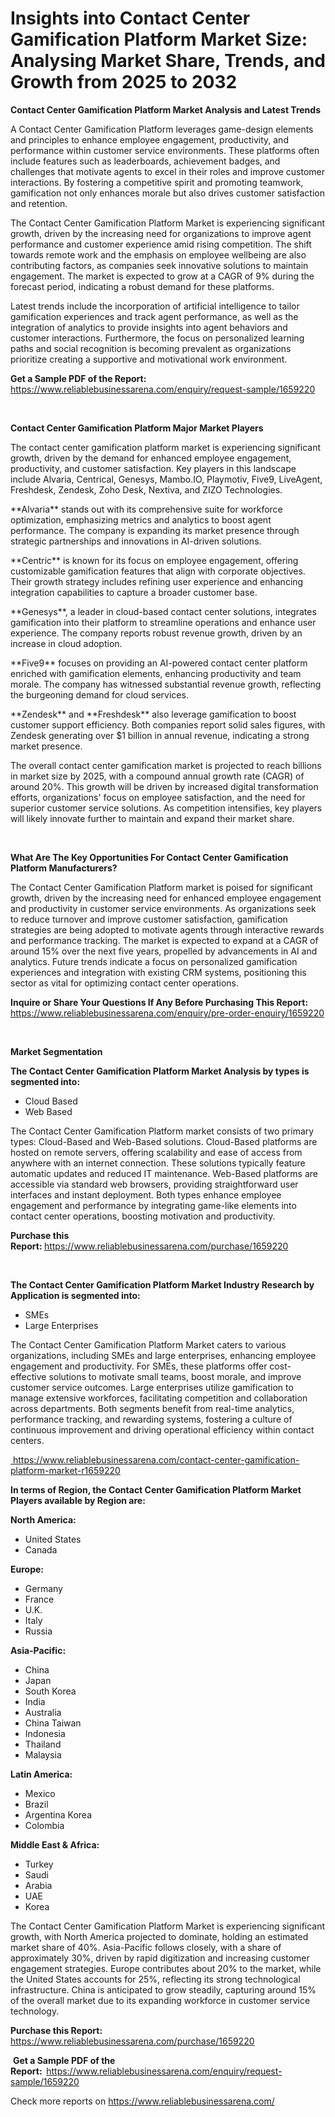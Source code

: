 <p><h1>Insights into Contact Center Gamification Platform Market Size: Analysing Market Share, Trends, and Growth from 2025 to 2032</h1></p><p><strong>Contact Center Gamification Platform Market Analysis and Latest Trends</strong></p>
<p><p>A Contact Center Gamification Platform leverages game-design elements and principles to enhance employee engagement, productivity, and performance within customer service environments. These platforms often include features such as leaderboards, achievement badges, and challenges that motivate agents to excel in their roles and improve customer interactions. By fostering a competitive spirit and promoting teamwork, gamification not only enhances morale but also drives customer satisfaction and retention.</p><p>The Contact Center Gamification Platform Market is experiencing significant growth, driven by the increasing need for organizations to improve agent performance and customer experience amid rising competition. The shift towards remote work and the emphasis on employee wellbeing are also contributing factors, as companies seek innovative solutions to maintain engagement. The market is expected to grow at a CAGR of 9% during the forecast period, indicating a robust demand for these platforms. </p><p>Latest trends include the incorporation of artificial intelligence to tailor gamification experiences and track agent performance, as well as the integration of analytics to provide insights into agent behaviors and customer interactions. Furthermore, the focus on personalized learning paths and social recognition is becoming prevalent as organizations prioritize creating a supportive and motivational work environment.</p></p>
<p><strong>Get a Sample PDF of the Report:&nbsp;</strong> <a href="https://www.reliablebusinessarena.com/enquiry/request-sample/1659220?utm_campaign=1950&utm_medium=2&utm_source=Github&utm_content=ia&utm_term=23032025&utm_id=contact-center-gamification-platform">https://www.reliablebusinessarena.com/enquiry/request-sample/1659220</a></p>
<p>&nbsp;</p>
<p><strong>Contact Center Gamification Platform Major Market Players</strong></p>
<p><p>The contact center gamification platform market is experiencing significant growth, driven by the demand for enhanced employee engagement, productivity, and customer satisfaction. Key players in this landscape include Alvaria, Centrical, Genesys, Mambo.IO, Playmotiv, Five9, LiveAgent, Freshdesk, Zendesk, Zoho Desk, Nextiva, and ZIZO Technologies.</p><p>**Alvaria** stands out with its comprehensive suite for workforce optimization, emphasizing metrics and analytics to boost agent performance. The company is expanding its market presence through strategic partnerships and innovations in AI-driven solutions.</p><p>**Centric** is known for its focus on employee engagement, offering customizable gamification features that align with corporate objectives. Their growth strategy includes refining user experience and enhancing integration capabilities to capture a broader customer base.</p><p>**Genesys**, a leader in cloud-based contact center solutions, integrates gamification into their platform to streamline operations and enhance user experience. The company reports robust revenue growth, driven by an increase in cloud adoption.</p><p>**Five9** focuses on providing an AI-powered contact center platform enriched with gamification elements, enhancing productivity and team morale. The company has witnessed substantial revenue growth, reflecting the burgeoning demand for cloud services.</p><p>**Zendesk** and **Freshdesk** also leverage gamification to boost customer support efficiency. Both companies report solid sales figures, with Zendesk generating over $1 billion in annual revenue, indicating a strong market presence.</p><p>The overall contact center gamification market is projected to reach billions in market size by 2025, with a compound annual growth rate (CAGR) of around 20%. This growth will be driven by increased digital transformation efforts, organizations' focus on employee satisfaction, and the need for superior customer service solutions. As competition intensifies, key players will likely innovate further to maintain and expand their market share.</p></p>
<p>&nbsp;</p>
<p><strong>What Are The Key Opportunities For Contact Center Gamification Platform Manufacturers?</strong></p>
<p><p>The Contact Center Gamification Platform market is poised for significant growth, driven by the increasing need for enhanced employee engagement and productivity in customer service environments. As organizations seek to reduce turnover and improve customer satisfaction, gamification strategies are being adopted to motivate agents through interactive rewards and performance tracking. The market is expected to expand at a CAGR of around 15% over the next five years, propelled by advancements in AI and analytics. Future trends indicate a focus on personalized gamification experiences and integration with existing CRM systems, positioning this sector as vital for optimizing contact center operations.</p></p>
<p><strong>Inquire or Share Your Questions If Any Before Purchasing This Report:</strong> <a href="https://www.reliablebusinessarena.com/enquiry/pre-order-enquiry/1659220?utm_campaign=1950&utm_medium=2&utm_source=Github&utm_content=ia&utm_term=23032025&utm_id=contact-center-gamification-platform">https://www.reliablebusinessarena.com/enquiry/pre-order-enquiry/1659220</a></p>
<p>&nbsp;</p>
<p><strong>Market Segmentation</strong></p>
<p><strong>The Contact Center Gamification Platform Market Analysis by types is segmented into:</strong></p>
<p><ul><li>Cloud Based</li><li>Web Based</li></ul></p>
<p><p>The Contact Center Gamification Platform market consists of two primary types: Cloud-Based and Web-Based solutions. Cloud-Based platforms are hosted on remote servers, offering scalability and ease of access from anywhere with an internet connection. These solutions typically feature automatic updates and reduced IT maintenance. Web-Based platforms are accessible via standard web browsers, providing straightforward user interfaces and instant deployment. Both types enhance employee engagement and performance by integrating game-like elements into contact center operations, boosting motivation and productivity.</p></p>
<p><strong>Purchase this Report:&nbsp;</strong><a href="https://www.reliablebusinessarena.com/purchase/1659220?utm_campaign=1950&utm_medium=2&utm_source=Github&utm_content=ia&utm_term=23032025&utm_id=contact-center-gamification-platform">https://www.reliablebusinessarena.com/purchase/1659220</a></p>
<p>&nbsp;</p>
<p><strong>The Contact Center Gamification Platform Market Industry Research by Application is segmented into:</strong></p>
<p><ul><li>SMEs</li><li>Large Enterprises</li></ul></p>
<p><p>The Contact Center Gamification Platform Market caters to various organizations, including SMEs and large enterprises, enhancing employee engagement and productivity. For SMEs, these platforms offer cost-effective solutions to motivate small teams, boost morale, and improve customer service outcomes. Large enterprises utilize gamification to manage extensive workforces, facilitating competition and collaboration across departments. Both segments benefit from real-time analytics, performance tracking, and rewarding systems, fostering a culture of continuous improvement and driving operational efficiency within contact centers.</p></p>
<p><a href="https://www.reliablebusinessarena.com/contact-center-gamification-platform-market-r1659220?utm_campaign=1950&utm_medium=2&utm_source=Github&utm_content=ia&utm_term=23032025&utm_id=contact-center-gamification-platform">&nbsp;https://www.reliablebusinessarena.com/contact-center-gamification-platform-market-r1659220</a></p>
<p><strong>In terms of Region, the Contact Center Gamification Platform Market Players available by Region are:</strong></p>
<p>
    <p> <strong> North America: </strong>
        <ul>
            <li>United States</li>
            <li>Canada</li>
        </ul>
        </p> 
    <p> <strong> Europe: </strong>
        <ul>
            <li>Germany</li>
            <li>France</li>
            <li>U.K.</li>
            <li>Italy</li>
            <li>Russia</li>
        </ul>
        </p> 
    <p> <strong> Asia-Pacific: </strong>
        <ul>
            <li>China</li>
            <li>Japan</li>
            <li>South Korea</li>
            <li>India</li>
            <li>Australia</li>
            <li>China Taiwan</li>
            <li>Indonesia</li>
            <li>Thailand</li>
            <li>Malaysia</li>
        </ul>
        </p> 
    <p> <strong> Latin America: </strong>
        <ul>
            <li>Mexico</li>
            <li>Brazil</li>
            <li>Argentina Korea</li>
            <li>Colombia</li>
        </ul>
        </p> 
    <p> <strong> Middle East & Africa: </strong>
        <ul>
            <li>Turkey</li>
            <li>Saudi</li>
            <li>Arabia</li>
            <li>UAE</li>
            <li>Korea</li>
        </ul>
    </p>
    </p>
<p><p>The Contact Center Gamification Platform Market is experiencing significant growth, with North America projected to dominate, holding an estimated market share of 40%. Asia-Pacific follows closely, with a share of approximately 30%, driven by rapid digitization and increasing customer engagement strategies. Europe contributes about 20% to the market, while the United States accounts for 25%, reflecting its strong technological infrastructure. China is anticipated to grow steadily, capturing around 15% of the overall market due to its expanding workforce in customer service technology.</p></p>
<p><strong>Purchase this Report: </strong><a href="https://www.reliablebusinessarena.com/purchase/1659220?utm_campaign=1950&utm_medium=2&utm_source=Github&utm_content=ia&utm_term=23032025&utm_id=contact-center-gamification-platform">https://www.reliablebusinessarena.com/purchase/1659220</a></p>
<p>&nbsp;<strong>Get a Sample PDF of the Report:&nbsp;&nbsp;</strong><a href="https://www.reliablebusinessarena.com/enquiry/request-sample/1659220?utm_campaign=1950&utm_medium=2&utm_source=Github&utm_content=ia&utm_term=23032025&utm_id=contact-center-gamification-platform">https://www.reliablebusinessarena.com/enquiry/request-sample/1659220</a></p>
<p><strong></strong></p>
<p>Check more reports on <a href="https://www.reliablebusinessarena.com/?utm_campaign=1950&utm_medium=2&utm_source=Github&utm_content=ia&utm_term=23032025&utm_id=contact-center-gamification-platform">https://www.reliablebusinessarena.com/</a></p>